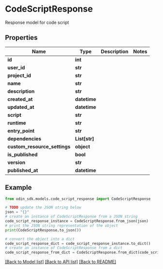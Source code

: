 # CodeScriptResponse

Response model for code script

## Properties

Name | Type | Description | Notes
------------ | ------------- | ------------- | -------------
**id** | **int** |  | 
**user_id** | **str** |  | 
**project_id** | **str** |  | 
**name** | **str** |  | 
**description** | **str** |  | 
**created_at** | **datetime** |  | 
**updated_at** | **datetime** |  | 
**script** | **str** |  | 
**runtime** | **str** |  | 
**entry_point** | **str** |  | 
**dependencies** | **List[str]** |  | 
**custom_resource_settings** | **object** |  | 
**is_published** | **bool** |  | 
**version** | **str** |  | 
**published_at** | **datetime** |  | 

## Example

```python
from odin_sdk.models.code_script_response import CodeScriptResponse

# TODO update the JSON string below
json = "{}"
# create an instance of CodeScriptResponse from a JSON string
code_script_response_instance = CodeScriptResponse.from_json(json)
# print the JSON string representation of the object
print(CodeScriptResponse.to_json())

# convert the object into a dict
code_script_response_dict = code_script_response_instance.to_dict()
# create an instance of CodeScriptResponse from a dict
code_script_response_from_dict = CodeScriptResponse.from_dict(code_script_response_dict)
```
[[Back to Model list]](../README.md#documentation-for-models) [[Back to API list]](../README.md#documentation-for-api-endpoints) [[Back to README]](../README.md)


